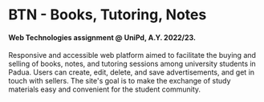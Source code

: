 # BTN - Books, Tutoring, Notes
#### Web Technologies assignment @ UniPd, A.Y. 2022/23. 

Responsive and accessible web platform aimed to facilitate the buying and selling of books, notes, and tutoring sessions among university students in Padua. Users can create, edit, delete, and save advertisements, and get in touch with sellers. The site's goal is to make the exchange of study materials easy and convenient for the student community.
